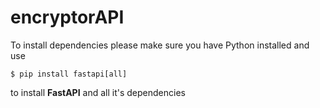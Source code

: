 # encryptorAPI
To install dependencies please make sure you have Python installed and use

`$ pip install fastapi[all]`

to install **FastAPI** and all it's dependencies
